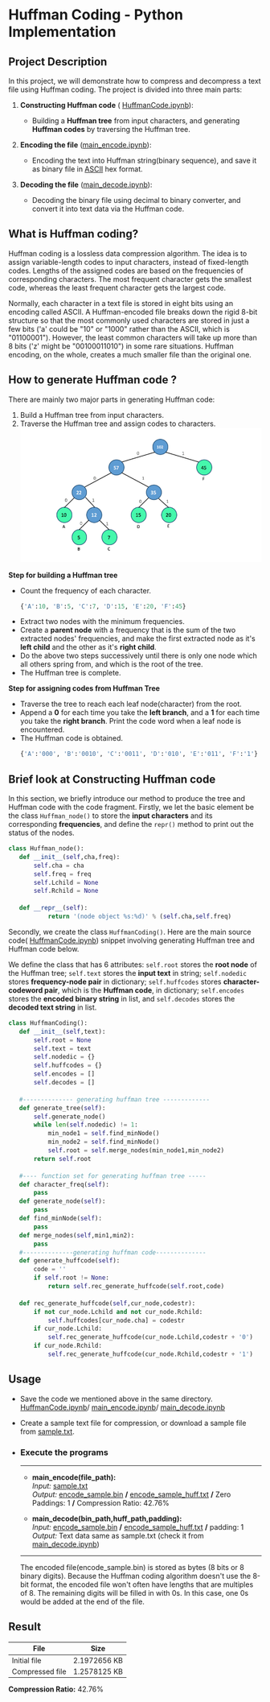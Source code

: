 # Huffman Coding - Python Implementation
## Project Description
In this project, we will demonstrate how to compress and decompress a text file using Huffman coding. The project is divided into three main parts:

 1.  **Constructing Huffman code** ( [HuffmanCode.ipynb](https://github.com/ybruce61414/Data-Structures/blob/master/Tree/HuffmanCoding/HuffmanCode.ipynb)):
     * Building a **Huffman tree** from input characters, and generating **Huffman codes** by traversing the Huffman tree. 
 2.  **Encoding the file** ([main_encode.ipynb](https://github.com/ybruce61414/Data-Structures/blob/master/Tree/HuffmanCoding/main_encode.ipynb)):
      * Encoding the text into Huffman string(binary sequence), and save it as binary file in [ASCII](https://www.eso.org/~ndelmott/ascii.html) hex format. 
  
 3.  **Decoding the file** ([main_decode.ipynb](https://github.com/ybruce61414/Data-Structures/blob/master/Tree/HuffmanCoding/main_decode.ipynb)):
     * Decoding the binary file using decimal to binary converter, and convert it into text data via the Huffman code.  
         

## What is Huffman coding?
Huffman coding is a lossless data compression algorithm. The idea is to assign variable-length codes to input characters, instead of fixed-length codes. Lengths of the assigned codes are based on the frequencies of corresponding characters. The most frequent character gets the smallest code, whereas the least frequent character gets the largest code.

Normally, each character in a text file is stored in eight bits using an encoding called ASCII. A Huffman-encoded file breaks down the rigid 8-bit structure so that the most commonly used characters are stored in just a few bits ('a' could be "10" or "1000" rather than the ASCII, which is "01100001").  However, the least common characters will take up more than 8 bits ('z' might be "00100011010") in some rare situations. Huffman encoding, on the whole, creates a much smaller file than the original one.

 ## How to generate Huffman code ?
 There are mainly two major parts in generating Huffman code:
 
1.  Build a Huffman tree from input characters.
2.  Traverse the Huffman tree and assign codes to characters.
 ![Alt Huffman tree](image/huffman_tree.png)
 
 **Step for building a Huffman tree**
 
 - Count the frequency of each character.  
   ```python
   {'A':10, 'B':5, 'C':7, 'D':15, 'E':20, 'F':45}
   ``` 
 -  Extract two nodes with the minimum frequencies.
 -  Create a **parent node** with a frequency that is the sum of the two extracted nodes' frequencies, and make the first extracted node as it's **left child** and the other as it's **right child**.
 - Do the above two steps successively until there is only one node which all others spring from, and which is the root of the tree.
 - The Huffman tree is complete.
 
 **Step for assigning codes from Huffman Tree**
 
 - Traverse the tree to reach each leaf node(character) from the root.
 - Append a **0** for each time you take the **left branch**, and a **1** for each time you take the **right branch**. Print the code word when a leaf node is encountered.
 - The Huffman code is obtained.
    ```python
   {'A':'000', 'B':'0010', 'C':'0011', 'D':'010', 'E':'011', 'F':'1'}
   ``` 
   
 ## Brief look at Constructing Huffman code
 In this section, we briefly introduce our method to produce the tree and Huffman code with the code fragment. Firstly, we let the basic element be the class `Huffman_node()` to store the **input characters** and its corresponding **frequencies**, and define the `repr()` method to print out the status of the nodes. 
 
 ```python
 class Huffman_node():
    def __init__(self,cha,freq):
        self.cha = cha
        self.freq = freq
        self.Lchild = None
        self.Rchild = None
   
    def __repr__(self):
            return '(node object %s:%d)' % (self.cha,self.freq)
 ``` 
 Secondly, we create the class `HuffmanCoding()`. Here are the main source code( [HuffmanCode.ipynb](https://github.com/ybruce61414/Data-Structures/blob/master/Tree/HuffmanCoding/HuffmanCode.ipynb)) snippet involving generating Huffman tree and Huffman code below.
 
 We define the class that has 6 attributes: `self.root` stores the **root node** of the Huffman tree; `self.text` stores the **input text** in string;  `self.nodedic` stores **frequency-node pair** in dictionary; `self.huffcodes` stores **character-codeword pair**, which is the **Huffman code**, in dictionary; `self.encodes` stores the **encoded binary string** in list, and `self.decodes` stores the **decoded text string** in list.
 ```python 
 class HuffmanCoding():
    def __init__(self,text):
        self.root = None
        self.text = text
        self.nodedic = {}
        self.huffcodes = {}
        self.encodes = []
        self.decodes = []
                
    #-------------- generating huffman tree -------------   
    def generate_tree(self):
        self.generate_node() 
        while len(self.nodedic) != 1:
            min_node1 = self.find_minNode()
            min_node2 = self.find_minNode()
            self.root = self.merge_nodes(min_node1,min_node2)
        return self.root              
        
    #---- function set for generating huffman tree -----
    def character_freq(self):
        pass
    def generate_node(self):
        pass
    def find_minNode(self):
        pass    
    def merge_nodes(self,min1,min2):
        pass    
    #--------------generating huffman code--------------
    def generate_huffcode(self):
        code = ''
        if self.root != None:
            return self.rec_generate_huffcode(self.root,code)         
            
    def rec_generate_huffcode(self,cur_node,codestr):
        if not cur_node.Lchild and not cur_node.Rchild:
            self.huffcodes[cur_node.cha] = codestr  
        if cur_node.Lchild:
            self.rec_generate_huffcode(cur_node.Lchild,codestr + '0')
        if cur_node.Rchild:
            self.rec_generate_huffcode(cur_node.Rchild,codestr + '1')        
  ```        
 
 ## Usage 
 - Save the code we mentioned above in the same directory.  
 [HuffmanCode.ipynb](https://github.com/ybruce61414/Data-Structures/blob/master/Tree/HuffmanCoding/HuffmanCode.ipynb)/ [main_encode.ipynb](https://github.com/ybruce61414/Data-Structures/blob/master/Tree/HuffmanCoding/main_encode.ipynb)/ [main_decode.ipynb](https://github.com/ybruce61414/Data-Structures/blob/master/Tree/HuffmanCoding/main_decode.ipynb)
 
 - Create a sample text file for compression, or download a sample file from [sample.txt](https://github.com/ybruce61414/Data-Structures/blob/master/Tree/HuffmanCoding/sample%20/sample.txt).
 
 - ### Execute the programs
   ---  
   - **main_encode(file_path):**  
   *Input:*  [sample.txt](https://github.com/ybruce61414/Data-Structures/blob/master/Tree/HuffmanCoding/sample%20/sample.txt)  
   *Output:*  [encode_sample.bin](https://github.com/ybruce61414/Data-Structures/blob/master/Tree/HuffmanCoding/sample%20/encode_sample.bin) **/** [encode_sample_huff.txt](https://github.com/ybruce61414/Data-Structures/blob/master/Tree/HuffmanCoding/sample%20/encode_sample_huff.txt) **/** Zero Paddings: 1 **/** Compression Ratio: 42.76%    
   
   - **main_decode(bin_path,huff_path,padding):**  
   *Input:*  [encode_sample.bin](https://github.com/ybruce61414/Data-Structures/blob/master/Tree/HuffmanCoding/sample%20/encode_sample.bin) **/** [encode_sample_huff.txt](https://github.com/ybruce61414/Data-Structures/blob/master/Tree/HuffmanCoding/sample%20/encode_sample_huff.txt) **/** padding: 1  
   *Output:*  Text data same as sample.txt (check it from [main_decode.ipynb](https://github.com/ybruce61414/Data-Structures/blob/master/Tree/HuffmanCoding/main_decode.ipynb))
    ---    
   The encoded file(encode_sample.bin) is stored as bytes (8 bits or 8 binary digits). Because the Huffman coding algorithm doesn't use the 8-bit format, the encoded file won't often have lengths that are multiples of 8. The remaining digits will be filled in with 0s. In this case, one 0s would be added at the end of the file.
   
 ## Result
 
 File           | Size  
--------------|------------------------
Initial file    | 2.1972656	KB
Compressed file  | 1.2578125	KB

**Compression Ratio:** 42.76%
 
 
 

 
 
 
 